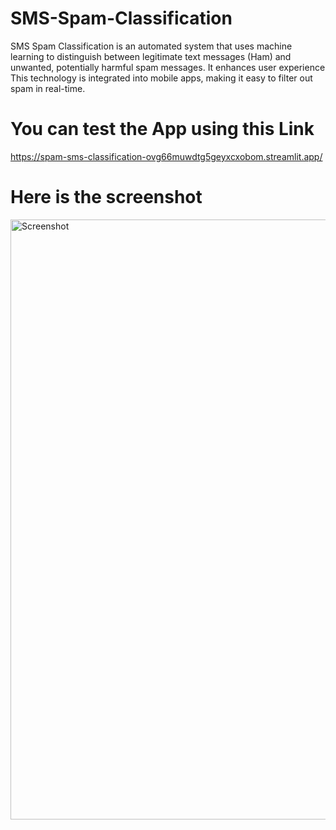 # SMS-Spam-Classification
SMS Spam Classification is an automated system that uses machine learning to distinguish between legitimate text messages (Ham) and unwanted, potentially harmful spam messages. It enhances user experience This technology is integrated into mobile apps, making it easy to filter out spam in real-time.

# You can test the App using this Link
https://spam-sms-classification-ovg66muwdtg5geyxcxobom.streamlit.app/

# Here is the screenshot
<img width="960" alt="Screenshot" src="https://github.com/attaelahi/Spam-SMS-Classification/assets/72361631/39c2b057-d31a-4d0b-a198-745d15789ff8">

